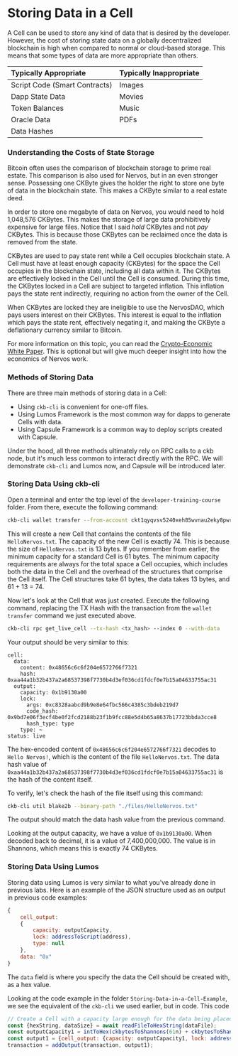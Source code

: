 # Storing Data in a Cell

A Cell can be used to store any kind of data that is desired by the developer. However, the cost of storing state data on a globally decentralized blockchain is high when compared to normal or cloud-based storage. This means that some types of data are more appropriate than others.

| Typically Appropriate | Typically Inappropriate |
| :--- | :--- |
| Script Code \(Smart Contracts\) | Images |
| Dapp State Data | Movies |
| Token Balances | Music |
| Oracle Data | PDFs |
| Data Hashes |  |

### Understanding the Costs of State Storage

Bitcoin often uses the comparison of blockchain storage to prime real estate. This comparison is also used for Nervos, but in an even stronger sense. Possessing one CKByte gives the holder the right to store one byte of data in the blockchain state. This makes a CKByte similar to a real estate deed. 

In order to store one megabyte of data on Nervos, you would need to hold 1,048,576 CKBytes. This makes the storage of large data prohibitively expensive for large files. Notice that I said _hold_ CKBytes and not _pay_ CKBytes. This is because those CKBytes can be reclaimed once the data is removed from the state.

CKBytes are used to pay state rent while a Cell occupies blockchain state. A Cell must have at least enough capacity \(CKBytes\) for the space the Cell occupies in the blockchain state, including all data within it. The CKBytes are effectively locked in the Cell until the Cell is consumed. During this time, the CKBytes locked in a Cell are subject to targeted inflation. This inflation pays the state rent indirectly, requiring no action from the owner of the Cell.

When CKBytes are locked they are ineligible to use the NervosDAO, which pays users interest on their CKBytes. This interest is equal to the inflation which pays the state rent, effectively negating it, and making the CKByte a deflationary currency similar to Bitcoin.

For more information on this topic, you can read the [Crypto-Economic White Paper](https://github.com/nervosnetwork/rfcs/blob/master/rfcs/0015-ckb-cryptoeconomics/0015-ckb-cryptoeconomics.md). This is optional but will give much deeper insight into how the economics of Nervos work.

### Methods of Storing Data

There are three main methods of storing data in a Cell:

* Using `ckb-cli` is convenient for one-off files.
* Using Lumos Framework is the most common way for dapps to generate Cells with data.
* Using Capsule Framework is a common way to deploy scripts created with Capsule.

Under the hood, all three methods ultimately rely on RPC calls to a ckb node, but it's much less common to interact directly with the RPC. We will demonstrate `ckb-cli` and Lumos now, and Capsule will be introduced later.

### Storing Data Using ckb-cli

Open a terminal and enter the top level of the `developer-training-course` folder. From there, execute the following command:

```bash
ckb-cli wallet transfer --from-account ckt1qyqvsv5240xeh85wvnau2eky8pwrhh4jr8ts8vyj37 --to-address ckt1qyqvsv5240xeh85wvnau2eky8pwrhh4jr8ts8vyj37 --to-data-path "./files/HelloNervos.txt" --capacity 74 --tx-fee 0.0001
```

This will create a new Cell that contains the contents of the file `HelloNervos.txt`. The capacity of the new Cell is exactly 74. This is because the size of `HelloNervos.txt` is 13 bytes. If you remember from earlier, the minimum capacity for a standard Cell is 61 bytes. The minimum capacity requirements are always for the total space a Cell occupies, which includes both the data in the Cell and the overhead of the structures that comprise the Cell itself. The Cell structures take 61 bytes, the data takes 13 bytes, and 61 + 13 = 74.

Now let's look at the Cell that was just created. Execute the following command, replacing the TX Hash with the transaction from the `wallet transfer` command we just executed above.

```bash
ckb-cli rpc get_live_cell --tx-hash <tx_hash> --index 0 --with-data
```

Your output should be very similar to this:

```text
cell:
  data:
    content: 0x48656c6c6f204e6572766f7321
    hash: 0xaa44a1b32b437a2a68537398f7730b4d3ef036cd1fdcf0e7b15a04633755ac31
  output:
    capacity: 0x1b9130a00
    lock:
      args: 0xc8328aabcd9b9e8e64fbc566c4385c3bdeb219d7
      code_hash: 0x9bd7e06f3ecf4be0f2fcd2188b23f1b9fcc88e5d4b65a8637b17723bbda3cce8
      hash_type: type
    type: ~
status: live
```

The hex-encoded content of `0x48656c6c6f204e6572766f7321` decodes to `Hello Nervos!`, which is the content of the file `HelloNervos.txt`. The data hash value of `0xaa44a1b32b437a2a68537398f7730b4d3ef036cd1fdcf0e7b15a04633755ac31` is the hash of the content itself.

To verify, let's check the hash of the file itself using this command:

```bash
ckb-cli util blake2b --binary-path "./files/HelloNervos.txt"
```

The output should match the data hash value from the previous command.

Looking at the output capacity, we have a value of `0x1b9130a00`. When decoded back to decimal, it is a value of 7,400,000,000. The value is in Shannons, which means this is exactly 74 CKBytes.

### Storing Data Using Lumos

Storing data using Lumos is very similar to what you've already done in previous labs. Here is an example of the JSON structure used as an output in previous code examples:

```javascript
{
    cell_output:
    {
        capacity: outputCapacity,
        lock: addressToScript(address),
        type: null
    },
    data: "0x"
}
```

The `data` field is where you specify the data the Cell should be created with, as a hex value.

 Looking at the code example in the folder `Storing-Data-in-a-Cell-Example`, we see the equivalent of the `ckb-cli` we used earlier, but in code. This code 



```javascript
// Create a Cell with a capacity large enough for the data being placed in it.
const {hexString, dataSize} = await readFileToHexString(dataFile);
const outputCapacity1 = intToHex(ckbytesToShannons(61n) + ckbytesToShannons(dataSize));
const output1 = {cell_output: {capacity: outputCapacity1, lock: addressToScript(address1), type: null}, data: hexString};
transaction = addOutput(transaction, output1);
```



